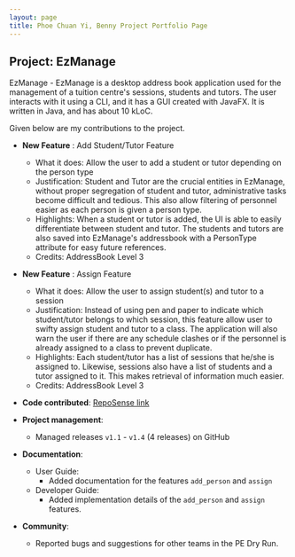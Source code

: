 ```yaml
---
layout: page
title: Phoe Chuan Yi, Benny Project Portfolio Page
---
```



## Project: EzManage

EzManage - EzManage is a desktop address book application used for the management of a tuition centre's sessions, students and tutors. The user interacts with it using a CLI, and it has a GUI created with JavaFX. It is written in Java, and has about 10 kLoC.

Given below are my contributions to the project.

* **New Feature** : Add Student/Tutor Feature
  * What it does: Allow the user to add a student or tutor depending on the person type
  * Justification: Student and Tutor are the crucial entities in EzManage, without proper segregation of student and tutor, administrative tasks become difficult and tedious. This also allow filtering of personnel easier as each person is given a person type.
  * Highlights: When a student or tutor is added, the UI is able to easily differentiate between student and tutor. The students and tutors are also saved into EzManage's addressbook with a PersonType attribute for easy future references.
  * Credits: AddressBook Level 3

* **New Feature** : Assign Feature
    * What it does: Allow the user to assign student(s) and tutor to a session
    * Justification: Instead of using pen and paper to indicate which student/tutor belongs to which session, this feature allow user to swifty assign student and tutor to a class. The application will also warn the user if there are any schedule clashes or if the personnel is already assigned to a class to prevent duplicate.
    * Highlights: Each student/tutor has a list of sessions that he/she is assigned to. Likewise, sessions also have a list of students and a tutor assigned to it. This makes retrieval of information much easier.
    * Credits: AddressBook Level 3

* **Code contributed**: [RepoSense link](https://nus-cs2103-ay2021s2.github.io/tp-dashboard/?search=&sort=groupTitle&sortWithin=title&since=&timeframe=commit&mergegroup=&groupSelect=groupByRepos&breakdown=false&tabOpen=true&tabType=authorship&tabAuthor=Bennyphoe&tabRepo=AY2021S2-CS2103-W16-4%2Ftp%5Bmaster%5D&authorshipIsMergeGroup=false&authorshipFileTypes=docs~functional-code~test-code&authorshipIsBinaryFileTypeChecked=false)

* **Project management**:
    * Managed releases `v1.1` - `v1.4` (4 releases) on GitHub
    
* **Documentation**:
    * User Guide:
        * Added documentation for the features `add_person` and `assign`
    * Developer Guide:
        * Added implementation details of the `add_person` and `assign` features.

* **Community**:
    * Reported bugs and suggestions for other teams in the PE Dry Run.
